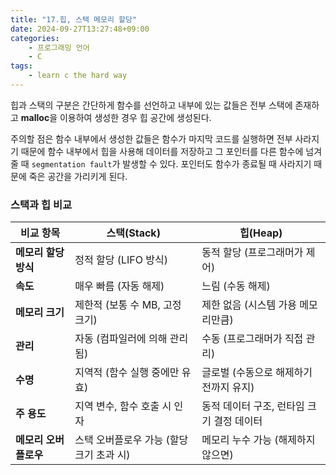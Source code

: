 ```yaml
---
title: "17.힙, 스택 메모리 할당"
date: 2024-09-27T13:27:48+09:00
categories: 
    - 프로그래밍 언어
    - C
tags:
    - learn c the hard way
---
```


힙과 스택의 구분은 간단하게 함수를 선언하고 내부에 있는 값들은 전부 스택에 존재하고 **malloc**을 이용하여 생성한 경우 힙 공간에 생성된다.

주의할 점은 함수 내부에서 생성한 값들은 함수가 마지막 코드를 실행하면 전부 사라지기 때문에 함수 내부에서 힙을 사용해 데이터를 저장하고 그 포인터를 다른 함수에 넘겨줄 때  `segmentation fault`가 발생할 수 있다. 포인터도 함수가 종료될 때 사라지기 때문에 죽은 공간을 가리키게 된다.

### 스택과 힙 비교

| 비교 항목         | **스택(Stack)**            | **힙(Heap)**              |
| ------------- | ------------------------ | ------------------------ |
| **메모리 할당 방식** | 정적 할당 (LIFO 방식)          | 동적 할당 (프로그래머가 제어)        |
| **속도**        | 매우 빠름 (자동 해제)            | 느림 (수동 해제)               |
| **메모리 크기**    | 제한적 (보통 수 MB, 고정 크기)     | 제한 없음 (시스템 가용 메모리만큼)     |
| **관리**        | 자동 (컴파일러에 의해 관리됨)        | 수동 (프로그래머가 직접 관리)        |
| **수명**        | 지역적 (함수 실행 중에만 유효)       | 글로벌 (수동으로 해제하기 전까지 유지)   |
| **주 용도**      | 지역 변수, 함수 호출 시 인자        | 동적 데이터 구조, 런타임 크기 결정 데이터 |
| **메모리 오버플로우** | 스택 오버플로우 가능 (할당 크기 초과 시) | 메모리 누수 가능 (해제하지 않으면)     |

